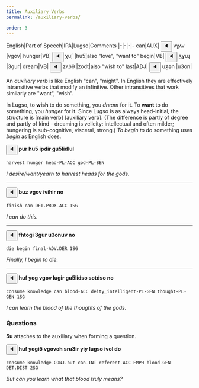 ```yaml
---
title: Auxiliary Verbs
permalink: /auxiliary-verbs/

order: 3
---
```


English|Part of Speech|IPA|Lugso|Comments
|-|-|-|-
can|AUX|<span class='spoken '> <button class='speak' type='button' data-ipa='vɣʌv'>🔈</button> <span class='ipa'>vɣʌv</span> </span>|vgov|
hunger|VB|<span class='spoken '> <button class='speak' type='button' data-ipa='χuʃ'>🔈</button> <span class='ipa'>χuʃ</span> </span>|hu5|also "love", "want to"
begin|VB|<span class='spoken '> <button class='speak' type='button' data-ipa='ʒɣuɻ'>🔈</button> <span class='ipa'>ʒɣuɻ</span> </span>|3gur|
dream|VB|<span class='spoken '> <button class='speak' type='button' data-ipa='zʌðθ'>🔈</button> <span class='ipa'>zʌðθ</span> </span>|zodt|also "wish to"
last|ADJ|<span class='spoken '> <button class='speak' type='button' data-ipa='uʒən'>🔈</button> <span class='ipa'>uʒən</span> </span>|u3on|

An _auxiliary verb_ is like English "can", "might". In English they are effectively intransitive verbs that modify an infinitive. Other intransitives that work similarly are "want", "wish".

In Lugso, to **wish** to do something, you _dream_ for it. To **want** to do something, you _hunger_ for it. Since Lugso is as always head-initial, the structure is [main verb] [auxiliary verb]. (The difference is partly of degree and partly of kind - dreaming is velleity: intellectual and often milder; hungering is sub-cognitive, visceral, strong.) _To begin to_ do something uses _begin_ as English does.

**<span class='spoken btnOnly'> <button class='speak' type='button' data-ipa='pur hu5 ipdir gu5lidlul'>🔈</button>  </span> pur hu5 ipdir gu5lidlul**

`harvest hunger head-PL-ACC god-PL-BEN`

_I desire/want/yearn to harvest heads for the gods._

---

**<span class='spoken btnOnly'> <button class='speak' type='button' data-ipa='buz vgov ivihir no'>🔈</button>  </span> buz vgov ivihir no**

`finish can DET.PROX-ACC 1SG` 

_I can do this._ 

---

**<span class='spoken btnOnly'> <button class='speak' type='button' data-ipa='fhtogi 3gur u3onuv no'>🔈</button>  </span> fhtogi 3gur u3onuv no**

`die begin final-ADV.DER 1SG`

_Finally, I begin to die._

---

**<span class='spoken btnOnly'> <button class='speak' type='button' data-ipa='huf yog vgov lugir gu5lidso sotdso no'>🔈</button>  </span> huf yog vgov lugir gu5lidso sotdso no**

`consume knowledge can blood-ACC deity_intelligent-PL-GEN thought-PL-GEN 1SG`

_I can learn the blood of the thoughts of the gods._

### Questions

**5u** attaches to the auxiliary when forming a question.

**<span class='spoken btnOnly'> <button class='speak' type='button' data-ipa='huf yogi5 vgovoh sru3ir yiy lugso ivol do'>🔈</button>  </span> huf yogi5 vgovoh sru3ir yiy lugso ivol do**

`consume knowledge-CONJ.but can-INT referent-ACC EMPH blood-GEN DET.DIST 2SG`

_But can you learn what that blood truly means?_
